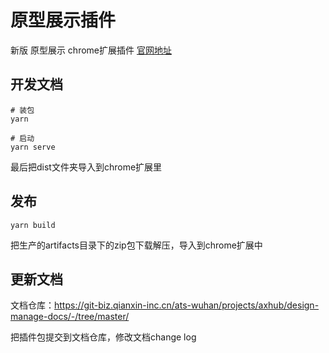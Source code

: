 # 原型展示插件
新版 原型展示 chrome扩展插件
[官网地址](http://axhub.qianxin-inc.cn/)

## 开发文档
```
# 装包
yarn

# 启动
yarn serve
```

最后把dist文件夹导入到chrome扩展里

## 发布
```
yarn build
```
把生产的artifacts目录下的zip包下载解压，导入到chrome扩展中

## 更新文档
文档仓库：https://git-biz.qianxin-inc.cn/ats-wuhan/projects/axhub/design-manage-docs/-/tree/master/

把插件包提交到文档仓库，修改文档change log

